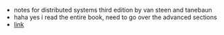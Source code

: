 * notes for distributed systems third edition by van steen and tanebaun 
* haha yes i read the entire book, need to go over the advanced sections 
* [link](https://www.distributed-systems.net/index.php/books/ds3/)
